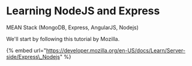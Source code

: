 # Learning NodeJS and Express

MEAN Stack \(MongoDB, Express, AngularJS, Nodejs\)

We'll start by following this tutorial by Mozilla.

{% embed url="https://developer.mozilla.org/en-US/docs/Learn/Server-side/Express\_Nodejs" %}



